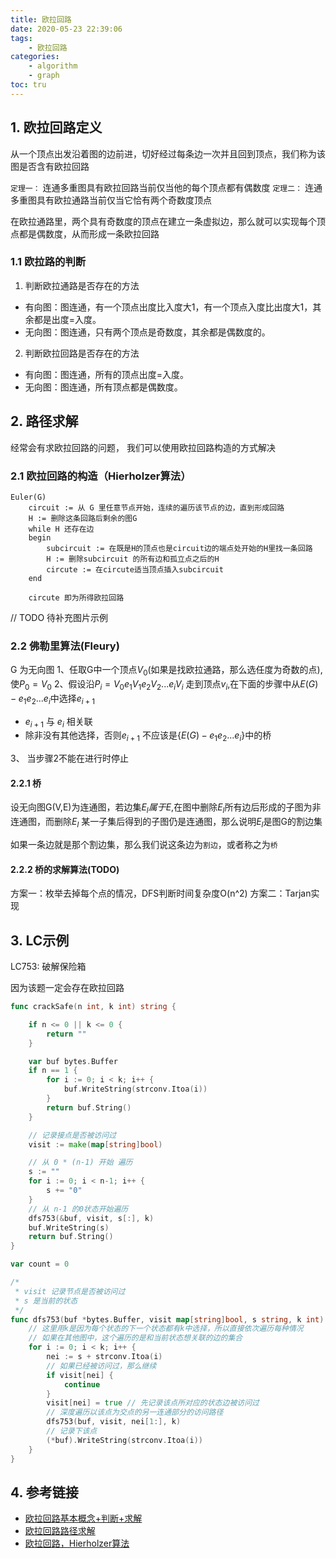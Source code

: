 ```yaml
---
title: 欧拉回路
date: 2020-05-23 22:39:06
tags:
    - 欧拉回路
categories:
    - algorithm
    - graph
toc: tru
---
```


## 1. 欧拉回路定义

从一个顶点出发沿着图的边前进，切好经过每条边一次并且回到顶点，我们称为该图是否含有欧拉回路

``定理一：`` 连通多重图具有欧拉回路当前仅当他的每个顶点都有偶数度
``定理二：`` 连通多重图具有欧拉通路当前仅当它恰有两个奇数度顶点

在欧拉通路里，两个具有奇数度的顶点在建立一条虚拟边，那么就可以实现每个顶点都是偶数度，从而形成一条欧拉回路

### 1.1 欧拉路的判断

1. 判断欧拉通路是否存在的方法

- 有向图：图连通，有一个顶点出度比入度大1，有一个顶点入度比出度大1，其余都是出度=入度。
- 无向图：图连通，只有两个顶点是奇数度，其余都是偶数度的。

2. 判断欧拉回路是否存在的方法

- 有向图：图连通，所有的顶点出度=入度。
- 无向图：图连通，所有顶点都是偶数度。

<!-- more -->
## 2. 路径求解 

经常会有求欧拉回路的问题， 我们可以使用欧拉回路构造的方式解决

### 2.1 欧拉回路的构造（Hierholzer算法）

```
Euler(G) 
    circuit := 从 G 里任意节点开始，连续的遍历该节点的边，直到形成回路
    H := 删除这条回路后剩余的图G
    while H 还存在边
    begin
        subcircuit := 在既是H的顶点也是circuit边的端点处开始的H里找一条回路
        H := 删除subcircuit 的所有边和孤立点之后的H
        circute := 在circute适当顶点插入subcircuit
    end

    circute 即为所得欧拉回路
```
// TODO 待补充图片示例

### 2.2 佛勒里算法(Fleury)

G 为无向图
 1、任取G中一个顶点$V_0$(如果是找欧拉通路，那么选任度为奇数的点),使$P_0=V_0$ 
 2、假设沿$P_i= V_0e_1V_1e_2V_2...e_iV_i$ 走到顶点$v_i$,在下面的步骤中从$E(G) - {e_1e_2...e_i}$中选择$e_{i+1}$
   - $e_{i+1}$ 与 $e_i$ 相关联
   - 除非没有其他选择，否则$e_{i+1}$ 不应该是{$E(G) - {e_1e_2...e_i}$}中的桥

3、 当步骤2不能在进行时停止

#### 2.2.1 桥

设无向图G(V,E)为连通图，若边集$E_l 属于 E$,在图中删除$E_l$所有边后形成的子图为非连通图，而删除$E_l$ 某一子集后得到的子图仍是连通图，那么说明$E_l$是图G的割边集

如果一条边就是那个割边集，那么我们说这条边为``割边``，或者称之为``桥``

#### 2.2.2 桥的求解算法(TODO)

方案一：枚举去掉每个点的情况，DFS判断时间复杂度O(n^2)
方案二：Tarjan实现

## 3. LC示例

LC753: 破解保险箱

因为该题一定会存在欧拉回路

``` go
func crackSafe(n int, k int) string {

	if n <= 0 || k <= 0 {
		return ""
	}

	var buf bytes.Buffer
	if n == 1 {
		for i := 0; i < k; i++ {
			buf.WriteString(strconv.Itoa(i))
		}
		return buf.String()
	}

	// 记录接点是否被访问过
	visit := make(map[string]bool)

	// 从 0 * (n-1) 开始 遍历
	s := ""
	for i := 0; i < n-1; i++ {
		s += "0"
    }
    // 从 n-1 的0状态开始遍历
	dfs753(&buf, visit, s[:], k)
	buf.WriteString(s)
	return buf.String()
}

var count = 0

/*
 * visit 记录节点是否被访问过
 * s 是当前的状态
 */
func dfs753(buf *bytes.Buffer, visit map[string]bool, s string, k int) {
    // 这里用k是因为每个状态的下一个状态都有k中选择，所以直接依次遍历每种情况
    // 如果在其他图中，这个遍历的是和当前状态想关联的边的集合
	for i := 0; i < k; i++ {
		nei := s + strconv.Itoa(i)
		// 如果已经被访问过，那么继续
		if visit[nei] {
			continue
		}
        visit[nei] = true // 先记录该点所对应的状态边被访问过
        // 深度遍历以该点为交点的另一连通部分的访问路径
        dfs753(buf, visit, nei[1:], k)
        // 记录下该点
		(*buf).WriteString(strconv.Itoa(i))
	}
}
```

## 4. 参考链接

* [欧拉回路基本概念+判断+求解](https://www.cnblogs.com/wkfvawl/p/9626163.html)
* [欧拉回路路径求解](https://blog.csdn.net/stillxjy/article/details/51956183)
* [欧拉回路，Hierholzer算法](https://mnmunknown.gitbooks.io/algorithm-notes/content/ou_la_hui_lu_ff0c_hierholzer_suan_fa.html)






